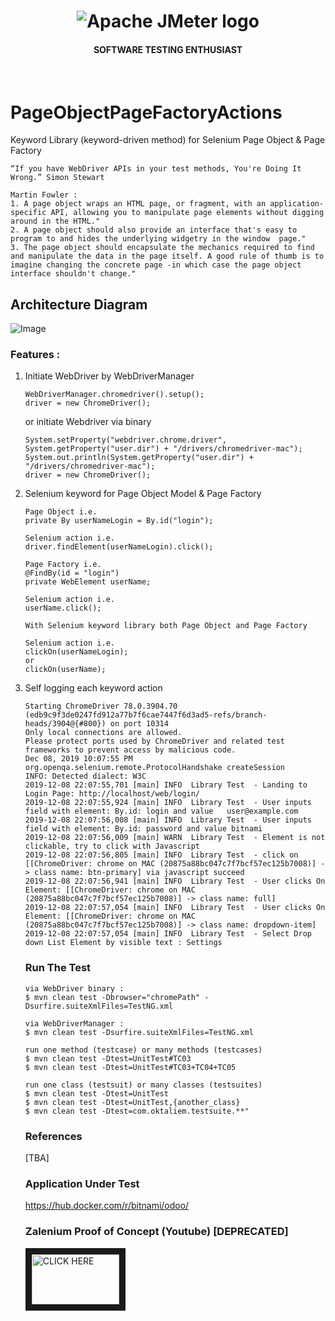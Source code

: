 <h1 align="center"><img src="https://user-images.githubusercontent.com/26521948/72658109-63a1d400-39e7-11ea-9667-c652586b4508.png" alt="Apache JMeter logo" /></h1>
<h4 align="center">SOFTWARE TESTING ENTHUSIAST</h4>
<br>

# PageObjectPageFactoryActions
Keyword Library (keyword-driven method) for Selenium Page Object &amp; Page Factory
```
“If you have WebDriver APIs in your test methods, You're Doing It Wrong.” Simon Stewart
```
```
Martin Fowler :
1. A page object wraps an HTML page, or fragment, with an application-specific API, allowing you to manipulate page elements without digging around in the HTML."
2. A page object should also provide an interface that's easy to program to and hides the underlying widgetry in the window  page."
3. The page object should encapsulate the mechanics required to find and manipulate the data in the page itself. A good rule of thumb is to imagine changing the concrete page -in which case the page object interface shouldn't change."
```
## Architecture Diagram
![Image](https://github.com/user-attachments/assets/4ef0e1d2-a6f6-4064-9116-57fc35f9c0dd)

### Features :
1. Initiate WebDriver by WebDriverManager

   ```
   WebDriverManager.chromedriver().setup(); 
   driver = new ChromeDriver();
   ```
   or initiate Webdriver via binary
   ```
   System.setProperty("webdriver.chrome.driver", System.getProperty("user.dir") + "/drivers/chromedriver-mac");
   System.out.println(System.getProperty("user.dir") + "/drivers/chromedriver-mac");
   driver = new ChromeDriver();
   ```
   
   
2. Selenium keyword for Page Object Model & Page Factory
   
   ```
   Page Object i.e. 
   private By userNameLogin = By.id("login");
   
   Selenium action i.e.
   driver.findElement(userNameLogin).click();
   
   ```
   
   ```
   Page Factory i.e. 
   @FindBy(id = "login")
   private WebElement userName;
   
   Selenium action i.e.
   userName.click();
   
   ```
   
   ```
   With Selenium keyword library both Page Object and Page Factory
   
   Selenium action i.e.
   clickOn(userNameLogin);
   or
   clickOn(userName);
   
   ```

3. Self logging each keyword action
   ```
   Starting ChromeDriver 78.0.3904.70 (edb9c9f3de0247fd912a77b7f6cae7447f6d3ad5-refs/branch-heads/3904@{#800}) on port 10314
   Only local connections are allowed.
   Please protect ports used by ChromeDriver and related test frameworks to prevent access by malicious code.
   Dec 08, 2019 10:07:55 PM org.openqa.selenium.remote.ProtocolHandshake createSession
   INFO: Detected dialect: W3C
   2019-12-08 22:07:55,701 [main] INFO  Library Test  - Landing to Login Page: http://localhost/web/login/
   2019-12-08 22:07:55,924 [main] INFO  Library Test  - User inputs field with element: By.id: login and value   user@example.com
   2019-12-08 22:07:56,008 [main] INFO  Library Test  - User inputs field with element: By.id: password and value bitnami
   2019-12-08 22:07:56,009 [main] WARN  Library Test  - Element is not clickable, try to click with Javascript
   2019-12-08 22:07:56,805 [main] INFO  Library Test  - click on [[ChromeDriver: chrome on MAC (20875a88bc047c7f7bcf57ec125b7008)] -> class name: btn-primary] via javascript succeed
   2019-12-08 22:07:56,941 [main] INFO  Library Test  - User clicks On Element: [[ChromeDriver: chrome on MAC (20875a88bc047c7f7bcf57ec125b7008)] -> class name: full]
   2019-12-08 22:07:57,054 [main] INFO  Library Test  - User clicks On Element: [[ChromeDriver: chrome on MAC (20875a88bc047c7f7bcf57ec125b7008)] -> class name: dropdown-item]
   2019-12-08 22:07:57,054 [main] INFO  Library Test  - Select Drop down List Element by visible text : Settings

   ```
   
   ### Run The Test
   ```
   via WebDriver binary :
   $ mvn clean test -Dbrowser="chromePath" -Dsurfire.suiteXmlFiles=TestNG.xml

   via WebDriverManager :
   $ mvn clean test -Dsurfire.suiteXmlFiles=TestNG.xml
   
   run one method (testcase) or many methods (testcases)
   $ mvn clean test -Dtest=UnitTest#TC03
   $ mvn clean test -Dtest=UnitTest#TC03+TC04+TC05
   
   run one class (testsuit) or many classes (testsuites)
   $ mvn clean test -Dtest=UnitTest
   $ mvn clean test -Dtest=UnitTest,{another_class}
   $ mvn clean test -Dtest=com.oktaliem.testsuite.**"
   ```
   
   ### References 
   [TBA]
   
   ### Application Under Test
   https://hub.docker.com/r/bitnami/odoo/
   
   ### Zalenium Proof of Concept (Youtube) [DEPRECATED]
   <a href="https://youtu.be/OSnDyoI4Zc4" target="_blank"><img src="https://user-images.githubusercontent.com/26521948/72658109-63a1d400-39e7-11ea-9667-c652586b4508.png" 
   alt="CLICK HERE" width="140" height="80" border="10" /></a>
